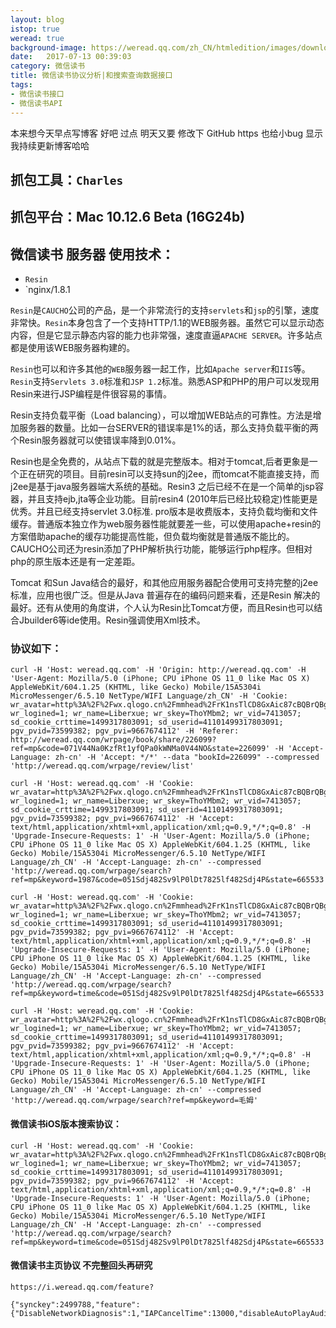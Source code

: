 ```yaml
---
layout: blog
istop: true
weread: true
background-image: https://weread.qq.com/zh_CN/htmledition/images/download_hand_4x2740d2.png
date:   2017-07-13 00:39:03
category: 微信读书
title: 微信读书协议分析|和搜索查询数据接口
tags:
- 微信读书接口
- 微信读书API
---
```

  

本来想今天早点写博客 好吧 过点 明天又要 修改下 GitHub https 也给小bug 显示我持续更新博客哈哈
 

## 抓包工具：`Charles`
 
## 抓包平台：Mac 10.12.6 Beta (16G24b)
 
## 微信读书 服务器 使用技术：

- `Resin`
- `nginx/1.8.1

``Resin``是``CAUCHO``公司的产品，是一个非常流行的支持``servlets``和``jsp``的引擎，速度非常快。``Resin``本身包含了一个支持HTTP/1.1的WEB服务器。虽然它可以显示动态内容，但是它显示静态内容的能力也非常强，速度直逼``APACHE SERVER``。许多站点都是使用该WEB服务器构建的。 
 
``Resin``也可以和许多其他的``WEB``服务器一起工作，比如``Apache server``和``IIS``等。``Resin``支持``Servlets 3.0``标准和``JSP 1.2``标准。熟悉ASP和PHP的用户可以发现用Resin来进行JSP编程是件很容易的事情。
 
Resin支持负载平衡（Load balancing），可以增加WEB站点的可靠性。方法是增加服务器的数量。比如一台SERVER的错误率是1%的话，那么支持负载平衡的两个Resin服务器就可以使错误率降到0.01%。
 
Resin也是全免费的，从站点下载的就是完整版本。相对于tomcat,后者更象是一个正在研究的项目。目前resin可以支持sun的j2ee，而tomcat不能直接支持，而j2ee是基于java服务器端大系统的基础。Resin3 之后已经不在是一个简单的jsp容器，并且支持ejb,jta等企业功能。目前resin4 (2010年后已经比较稳定)性能更是优秀。并且已经支持servlet 3.0标准. pro版本是收费版本，支持负载均衡和文件缓存。普通版本独立作为web服务器性能就要差一些，可以使用apache+resin的方案借助apache的缓存功能提高性能，但负载均衡就是普通版不能比的。CAUCHO公司还为resin添加了PHP解析执行功能，能够运行php程序。但相对 php的原生版本还是有一定差距。
 
Tomcat 和Sun Java结合的最好，和其他应用服务器配合使用可支持完整的j2ee标准，应用也很广泛。但是从Java 普遍存在的编码问题来看，还是Resin 解决的最好。还有从使用的角度讲，个人认为Resin比Tomcat方便，而且Resin也可以结合Jbuilder6等ide使用。Resin强调使用Xml技术。

### 协议如下：

``` shell
curl -H 'Host: weread.qq.com' -H 'Origin: http://weread.qq.com' -H 'User-Agent: Mozilla/5.0 (iPhone; CPU iPhone OS 11_0 like Mac OS X) AppleWebKit/604.1.25 (KHTML, like Gecko) Mobile/15A5304i MicroMessenger/6.5.10 NetType/WIFI Language/zh_CN' -H 'Cookie: wr_avatar=http%3A%2F%2Fwx.qlogo.cn%2Fmmhead%2FrK1nsTlCD8GxAic87cBQBrQBghicm72fkbiaPCUEUwRb1yaQF8yM0eib6w%2F0; wr_logined=1; wr_name=Liberxue; wr_skey=ThoYMbm2; wr_vid=7413057; sd_cookie_crttime=1499317803091; sd_userid=41101499317803091; pgv_pvid=73599382; pgv_pvi=9667674112' -H 'Referer: http://weread.qq.com/wrpage/book/share/226099?ref=mp&code=071V44Na0KzfRt1yfQPa0kWNMa0V44NO&state=226099' -H 'Accept-Language: zh-cn' -H 'Accept: */*' --data "bookId=226099" --compressed 'http://weread.qq.com/wrpage/review/list'
```
```shell
curl -H 'Host: weread.qq.com' -H 'Cookie: wr_avatar=http%3A%2F%2Fwx.qlogo.cn%2Fmmhead%2FrK1nsTlCD8GxAic87cBQBrQBghicm72fkbiaPCUEUwRb1yaQF8yM0eib6w%2F0; wr_logined=1; wr_name=Liberxue; wr_skey=ThoYMbm2; wr_vid=7413057; sd_cookie_crttime=1499317803091; sd_userid=41101499317803091; pgv_pvid=73599382; pgv_pvi=9667674112' -H 'Accept: text/html,application/xhtml+xml,application/xml;q=0.9,*/*;q=0.8' -H 'Upgrade-Insecure-Requests: 1' -H 'User-Agent: Mozilla/5.0 (iPhone; CPU iPhone OS 11_0 like Mac OS X) AppleWebKit/604.1.25 (KHTML, like Gecko) Mobile/15A5304i MicroMessenger/6.5.10 NetType/WIFI Language/zh_CN' -H 'Accept-Language: zh-cn' --compressed 'http://weread.qq.com/wrpage/search?ref=mp&keyword=1987&code=051Sdj482Sv9lP0lDt7825lf482Sdj4P&state=665533'
```
```shell
curl -H 'Host: weread.qq.com' -H 'Cookie: wr_avatar=http%3A%2F%2Fwx.qlogo.cn%2Fmmhead%2FrK1nsTlCD8GxAic87cBQBrQBghicm72fkbiaPCUEUwRb1yaQF8yM0eib6w%2F0; wr_logined=1; wr_name=Liberxue; wr_skey=ThoYMbm2; wr_vid=7413057; sd_cookie_crttime=1499317803091; sd_userid=41101499317803091; pgv_pvid=73599382; pgv_pvi=9667674112' -H 'Accept: text/html,application/xhtml+xml,application/xml;q=0.9,*/*;q=0.8' -H 'Upgrade-Insecure-Requests: 1' -H 'User-Agent: Mozilla/5.0 (iPhone; CPU iPhone OS 11_0 like Mac OS X) AppleWebKit/604.1.25 (KHTML, like Gecko) Mobile/15A5304i MicroMessenger/6.5.10 NetType/WIFI Language/zh_CN' -H 'Accept-Language: zh-cn' --compressed 'http://weread.qq.com/wrpage/search?ref=mp&keyword=time&code=051Sdj482Sv9lP0lDt7825lf482Sdj4P&state=665533'
```



```shell
curl -H 'Host: weread.qq.com' -H 'Cookie: wr_avatar=http%3A%2F%2Fwx.qlogo.cn%2Fmmhead%2FrK1nsTlCD8GxAic87cBQBrQBghicm72fkbiaPCUEUwRb1yaQF8yM0eib6w%2F0; wr_logined=1; wr_name=Liberxue; wr_skey=ThoYMbm2; wr_vid=7413057; sd_cookie_crttime=1499317803091; sd_userid=41101499317803091; pgv_pvid=73599382; pgv_pvi=9667674112' -H 'Accept: text/html,application/xhtml+xml,application/xml;q=0.9,*/*;q=0.8' -H 'Upgrade-Insecure-Requests: 1' -H 'User-Agent: Mozilla/5.0 (iPhone; CPU iPhone OS 11_0 like Mac OS X) AppleWebKit/604.1.25 (KHTML, like Gecko) Mobile/15A5304i MicroMessenger/6.5.10 NetType/WIFI Language/zh_CN' -H 'Accept-Language: zh-cn' --compressed 'http://weread.qq.com/wrpage/search?ref=mp&keyword=毛姆'

```

#### 微信读书iOS版本搜索协议：

```shell
curl -H 'Host: weread.qq.com' -H 'Cookie: wr_avatar=http%3A%2F%2Fwx.qlogo.cn%2Fmmhead%2FrK1nsTlCD8GxAic87cBQBrQBghicm72fkbiaPCUEUwRb1yaQF8yM0eib6w%2F0; wr_logined=1; wr_name=Liberxue; wr_skey=ThoYMbm2; wr_vid=7413057; sd_cookie_crttime=1499317803091; sd_userid=41101499317803091; pgv_pvid=73599382; pgv_pvi=9667674112' -H 'Accept: text/html,application/xhtml+xml,application/xml;q=0.9,*/*;q=0.8' -H 'Upgrade-Insecure-Requests: 1' -H 'User-Agent: Mozilla/5.0 (iPhone; CPU iPhone OS 11_0 like Mac OS X) AppleWebKit/604.1.25 (KHTML, like Gecko) Mobile/15A5304i MicroMessenger/6.5.10 NetType/WIFI Language/zh_CN' -H 'Accept-Language: zh-cn' --compressed 'http://weread.qq.com/wrpage/search?ref=mp&keyword=time&code=051Sdj482Sv9lP0lDt7825lf482Sdj4P&state=665533'

```
#### 微信读书主页协议 不完整回头再研究
 
``` shell
https://i.weread.qq.com/feature?

{"synckey":2499788,"feature":{"DisableNetworkDiagnosis":1,"IAPCancelTime":13000,"disableAutoPlayAudio":1,"exchangeDirectly":1,"inviteFromExchangeView":1,"mustShareSuccBeforeExchange":0,"notUseCertificate":1,"shareBeforeExchange":0,"showAppStoreRecomment":0,"winwinGiftFromBookDetail":1,"winwinGiftFromReading":1,"winwinGiftMaxReceive":2,"showArticle":0,"showExchangeRuleDetail":1}}
```